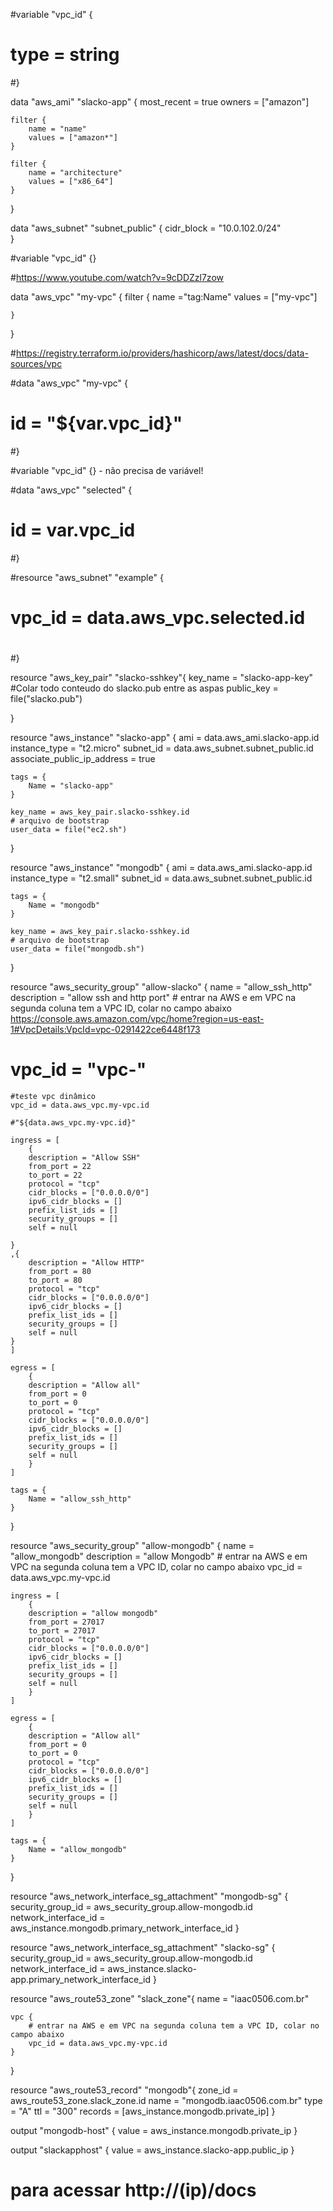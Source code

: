 


#variable "vpc_id" {
#  type = string
#}

data "aws_ami" "slacko-app"  {
    most_recent = true
    owners = ["amazon"]

    filter {
        name = "name"
        values = ["amazon*"]
    }
    
    filter {
        name = "architecture"
        values = ["x86_64"]
    }
}

data "aws_subnet" "subnet_public" {
    cidr_block = "10.0.102.0/24"    
}



#variable "vpc_id" {}


#https://www.youtube.com/watch?v=9cDDZzl7zow


data "aws_vpc" "my-vpc" {
    filter {
      name ="tag:Name"
      values = ["my-vpc"]

    } 
}

#https://registry.terraform.io/providers/hashicorp/aws/latest/docs/data-sources/vpc

#data "aws_vpc" "my-vpc" {
#  id = "${var.vpc_id}"
#}


#variable "vpc_id" {} - não precisa de variável!

#data "aws_vpc" "selected" {
#  id = var.vpc_id
#}

#resource "aws_subnet" "example" {
#  vpc_id            = data.aws_vpc.selected.id
#
#}





resource "aws_key_pair" "slacko-sshkey"{
    key_name = "slacko-app-key"
    #Colar todo conteudo do slacko.pub  entre as aspas 
    public_key = file("slacko.pub")
    

}

resource "aws_instance" "slacko-app" {
    ami = data.aws_ami.slacko-app.id
    instance_type = "t2.micro"
    subnet_id = data.aws_subnet.subnet_public.id
    associate_public_ip_address = true

    tags = {
        Name = "slacko-app"
    }

    key_name = aws_key_pair.slacko-sshkey.id
    # arquivo de bootstrap
    user_data = file("ec2.sh")
}

resource "aws_instance" "mongodb" {
    ami = data.aws_ami.slacko-app.id
    instance_type = "t2.small"
    subnet_id = data.aws_subnet.subnet_public.id

    tags = {
        Name = "mongodb"
    }

    key_name = aws_key_pair.slacko-sshkey.id
    # arquivo de bootstrap
    user_data = file("mongodb.sh")
}    

resource "aws_security_group" "allow-slacko" {
    name = "allow_ssh_http"
    description = "allow ssh and http port"
    # entrar na AWS e em VPC na segunda coluna tem a VPC ID, colar no campo abaixo https://console.aws.amazon.com/vpc/home?region=us-east-1#VpcDetails:VpcId=vpc-0291422ce6448f173
   # vpc_id = "vpc-"
    
    #teste vpc dinâmico
    vpc_id = data.aws_vpc.my-vpc.id
    
    #"${data.aws_vpc.my-vpc.id}" 

    ingress = [
        {
        description = "Allow SSH"
        from_port = 22
        to_port = 22
        protocol = "tcp"
        cidr_blocks = ["0.0.0.0/0"]
        ipv6_cidr_blocks = []
        prefix_list_ids = []
        security_groups = []
        self = null

    }
    ,{
        description = "Allow HTTP"
        from_port = 80
        to_port = 80
        protocol = "tcp"
        cidr_blocks = ["0.0.0.0/0"]
        ipv6_cidr_blocks = []
        prefix_list_ids = []
        security_groups = []
        self = null
    }
    ]

    egress = [
        {
        description = "Allow all"
        from_port = 0
        to_port = 0
        protocol = "tcp"
        cidr_blocks = ["0.0.0.0/0"]
        ipv6_cidr_blocks = []
        prefix_list_ids = []
        security_groups = []
        self = null
        }
    ]

    tags = {
        Name = "allow_ssh_http"
    }
}

resource "aws_security_group" "allow-mongodb" {
    name = "allow_mongodb"
    description = "allow Mongodb"
    # entrar na AWS e em VPC na segunda coluna tem a VPC ID, colar no campo abaixo
    vpc_id = data.aws_vpc.my-vpc.id

    ingress = [
        {
        description = "allow mongodb"
        from_port = 27017
        to_port = 27017
        protocol = "tcp"
        cidr_blocks = ["0.0.0.0/0"]
        ipv6_cidr_blocks = []
        prefix_list_ids = []
        security_groups = []
        self = null
        }
    ]

    egress = [
        {
        description = "Allow all"
        from_port = 0
        to_port = 0
        protocol = "tcp"
        cidr_blocks = ["0.0.0.0/0"]
        ipv6_cidr_blocks = []
        prefix_list_ids = []
        security_groups = []
        self = null
        }
    ]
    
    tags = {
        Name = "allow_mongodb"
    }
}

resource "aws_network_interface_sg_attachment" "mongodb-sg" {
    security_group_id = aws_security_group.allow-mongodb.id
    network_interface_id = aws_instance.mongodb.primary_network_interface_id
}

resource "aws_network_interface_sg_attachment" "slacko-sg" {
    security_group_id = aws_security_group.allow-mongodb.id
    network_interface_id = aws_instance.slacko-app.primary_network_interface_id
}

resource "aws_route53_zone" "slack_zone"{
    name = "iaac0506.com.br"

    vpc {
        # entrar na AWS e em VPC na segunda coluna tem a VPC ID, colar no campo abaixo
        vpc_id = data.aws_vpc.my-vpc.id
    }
}

resource "aws_route53_record" "mongodb"{
    zone_id = aws_route53_zone.slack_zone.id
    name = "mongodb.iaac0506.com.br"
    type = "A"
    ttl = "300"
    records = [aws_instance.mongodb.private_ip]
}


output "mongodb-host" {
  value = aws_instance.mongodb.private_ip
}

output "slackapphost" {
  value = aws_instance.slacko-app.public_ip
}

# para acessar http://(ip)/docs
